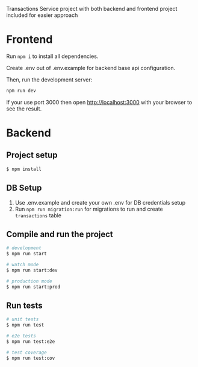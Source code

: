 Transactions Service project with both backend and frontend project included for easier approach

# Frontend

Run `npm i` to install all dependencies.

Create .env out of .env.example for backend base api configuration.

Then, run the development server:

```bash
npm run dev
```

If your use port 3000 then open [http://localhost:3000](http://localhost:3000) with your browser to see the result.

# Backend

## Project setup

```bash
$ npm install
```

## DB Setup

1. Use .env.example and create your own .env for DB credentials setup
2. Run `npm run migration:run` for migrations to run and create `transactions` table

## Compile and run the project

```bash
# development
$ npm run start

# watch mode
$ npm run start:dev

# production mode
$ npm run start:prod
```

## Run tests

```bash
# unit tests
$ npm run test

# e2e tests
$ npm run test:e2e

# test coverage
$ npm run test:cov
```
